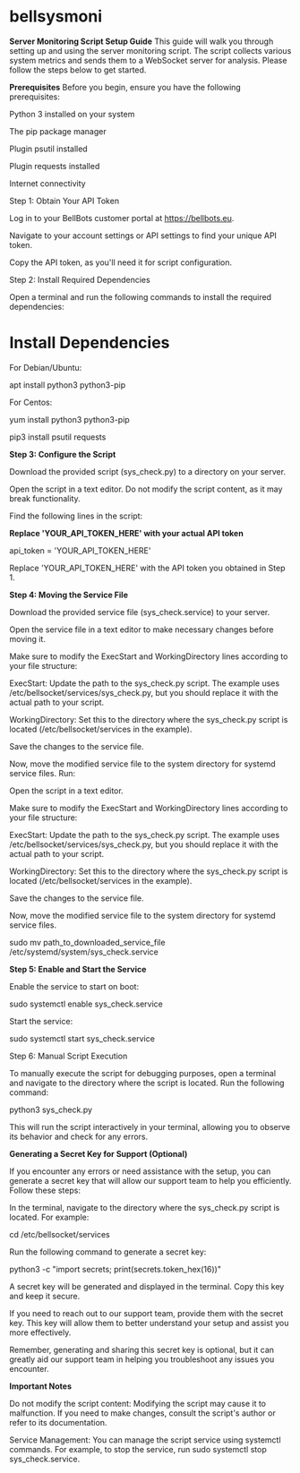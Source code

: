 # bellsysmoni

**Server Monitoring Script Setup Guide**
This guide will walk you through setting up and using the server monitoring script. The script collects various system metrics and sends them to a WebSocket server for analysis. Please follow the steps below to get started.

**Prerequisites**
Before you begin, ensure you have the following prerequisites:

Python 3 installed on your system

The pip package manager

Plugin psutil installed

Plugin requests installed

Internet connectivity


Step 1: Obtain Your API Token

Log in to your BellBots customer portal at https://bellbots.eu.

Navigate to your account settings or API settings to find your unique API token.

Copy the API token, as you'll need it for script configuration.

Step 2: Install Required Dependencies

Open a terminal and run the following commands to install the required dependencies:

# Install Dependencies

For Debian/Ubuntu:

apt install python3 python3-pip

For Centos:

yum install python3 python3-pip

pip3 install psutil requests

**Step 3: Configure the Script**

Download the provided script (sys_check.py) to a directory on your server.

Open the script in a text editor. Do not modify the script content, as it may break functionality.

Find the following lines in the script:

**Replace 'YOUR_API_TOKEN_HERE' with your actual API token**

api_token = 'YOUR_API_TOKEN_HERE'

Replace 'YOUR_API_TOKEN_HERE' with the API token you obtained in Step 1.

**Step 4: Moving the Service File**

Download the provided service file (sys_check.service) to your server.

Open the service file in a text editor to make necessary changes before moving it.

Make sure to modify the ExecStart and WorkingDirectory lines according to your file structure:

ExecStart: Update the path to the sys_check.py script. The example uses /etc/bellsocket/services/sys_check.py, but you should replace it with the actual path to your script.

WorkingDirectory: Set this to the directory where the sys_check.py script is located (/etc/bellsocket/services in the example).

Save the changes to the service file.

Now, move the modified service file to the system directory for systemd service files. Run:

Open the script in a text editor.

Make sure to modify the ExecStart and WorkingDirectory lines according to your file structure:

ExecStart: Update the path to the sys_check.py script. The example uses /etc/bellsocket/services/sys_check.py, but you should replace it with the actual path to your script.

WorkingDirectory: Set this to the directory where the sys_check.py script is located (/etc/bellsocket/services in the example).

Save the changes to the service file.

Now, move the modified service file to the system directory for systemd service files.

sudo mv path_to_downloaded_service_file /etc/systemd/system/sys_check.service

**Step 5: Enable and Start the Service**

Enable the service to start on boot:

sudo systemctl enable sys_check.service

Start the service:

sudo systemctl start sys_check.service
    
Step 6: Manual Script Execution

To manually execute the script for debugging purposes, open a terminal and navigate to the directory where the script is located. Run the following command:

python3 sys_check.py

This will run the script interactively in your terminal, allowing you to observe its behavior and check for any errors.

**Generating a Secret Key for Support (Optional)**

If you encounter any errors or need assistance with the setup, you can generate a secret key that will allow our support team to help you efficiently. Follow these steps:

In the terminal, navigate to the directory where the sys_check.py script is located. For example:

cd /etc/bellsocket/services

Run the following command to generate a secret key:

python3 -c "import secrets; print(secrets.token_hex(16))"

A secret key will be generated and displayed in the terminal. Copy this key and keep it secure.

If you need to reach out to our support team, provide them with the secret key. This key will allow them to better understand your setup and assist you more effectively.

Remember, generating and sharing this secret key is optional, but it can greatly aid our support team in helping you troubleshoot any issues you encounter.

**Important Notes**

Do not modify the script content: Modifying the script may cause it to malfunction. If you need to make changes, consult the script's author or refer to its documentation.

Service Management: You can manage the script service using systemctl commands. For example, to stop the service, run sudo systemctl stop sys_check.service.
